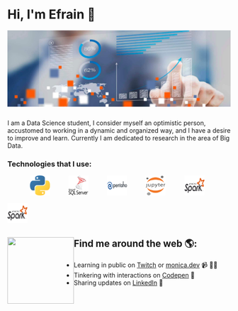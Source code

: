 # Hi, I'm Efrain 👋

<img src="./img/333.jpg" align="center">

```js
```
I am a Data Science student, I consider myself an optimistic person, accustomed to working in a dynamic and organized way, and I have a desire to improve and learn.
Currently I am dedicated to research in the area of ​​Big Data.

<h3 align="left">Technologies that I use:</h3>
<pre align="center">
<img src="./img/python.png" width="45" height="45"/>     <img src="./img/sqlserver.png" width="45" height="45"/>     <img src="./img/pentaho.png" width="45" height="45"/>     <img src="./img/jupyter.png" width="45" height="45"/>     <img src="./img/spark.png" width="45" height="45"/> 
</pre>
<img src="./img/spark.png" width="45" height="45"/>

## Find me around the web 🌎: <a href="https://github.com/sponsors/M0nica"><img align="left" width="150" height="150" src="https://github.com/M0nica/M0nica/blob/main/octomonica/m0nica-octocat-rotating.gif?raw=true"></a>
- Learning in public on <a href="https://www.twitch.tv/blacktechdiva">Twitch</a> or <a href="https://www.monica.dev">monica.dev</a> 📹 ✍🏾
- Tinkering with interactions on <a href="https://codepen.io/m0nica"> Codepen</a> 🏓
- Sharing updates on <a href="https://www.linkedin.com/in/monicampowell/">LinkedIn</a> 💼
